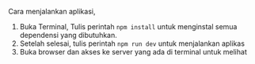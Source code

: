 Cara menjalankan aplikasi,

1. Buka Terminal, Tulis perintah `npm install` untuk menginstal semua dependensi yang dibutuhkan.
2. Setelah selesai, tulis perintah `npm run dev` untuk menjalankan aplikas
3. Buka browser dan akses ke server yang ada di terminal untuk melihat